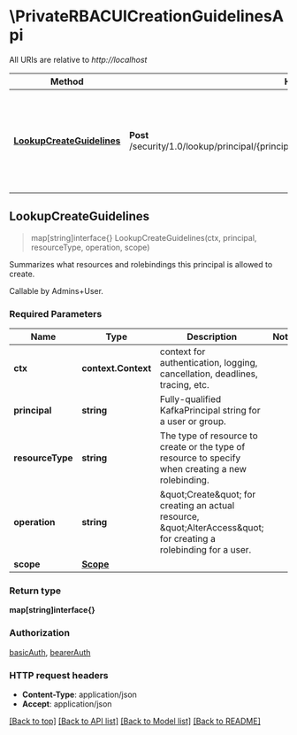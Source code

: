 # \PrivateRBACUICreationGuidelinesApi

All URIs are relative to *http://localhost*

Method | HTTP request | Description
------------- | ------------- | -------------
[**LookupCreateGuidelines**](PrivateRBACUICreationGuidelinesApi.md#LookupCreateGuidelines) | **Post** /security/1.0/lookup/principal/{principal}/resource/{resourceType}/operation/{operation} | Summarizes what resources and rolebindings this principal is allowed to create.



## LookupCreateGuidelines

> map[string]interface{} LookupCreateGuidelines(ctx, principal, resourceType, operation, scope)

Summarizes what resources and rolebindings this principal is allowed to create.

Callable by Admins+User.

### Required Parameters


Name | Type | Description  | Notes
------------- | ------------- | ------------- | -------------
**ctx** | **context.Context** | context for authentication, logging, cancellation, deadlines, tracing, etc.
**principal** | **string**| Fully-qualified KafkaPrincipal string for a user or group. | 
**resourceType** | **string**| The type of resource to create or the type of resource to specify when creating a new rolebinding. | 
**operation** | **string**| \&quot;Create\&quot; for creating an actual resource, \&quot;AlterAccess\&quot; for creating a rolebinding for a user.  | 
**scope** | [**Scope**](Scope.md)|  | 

### Return type

**map[string]interface{}**

### Authorization

[basicAuth](../README.md#basicAuth), [bearerAuth](../README.md#bearerAuth)

### HTTP request headers

- **Content-Type**: application/json
- **Accept**: application/json

[[Back to top]](#) [[Back to API list]](../README.md#documentation-for-api-endpoints)
[[Back to Model list]](../README.md#documentation-for-models)
[[Back to README]](../README.md)

